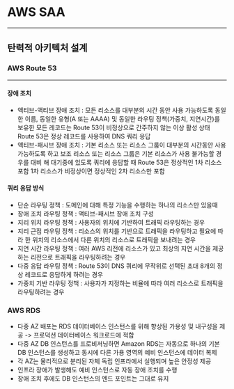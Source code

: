 # AWS SAA

---

## 탄력적 아키텍처 설계

### AWS Route 53

---

#### 장애 조치
- 액티브-액티브 장애 조치 : 모든 리소스를 대부분의 시간 동안 사용 가능하도록
                            동일한 이름, 동일한 유형(A 또는 AAAA) 및 동일한 라우팅 정책(가중치, 지연시간)를 보유한 모든 레코드는 Route 53이 비정상으로 간주하지 않는 이상 활성 상태
                            Route 53은 정상 레코드를 사용하여 DNS 쿼리 응답
- 액티브-패시브 장애 조치 : 기본 리소스 또는 리소스 그룹이 대부분의 시간동안 사용가능하도록 하고 보조 리소스 또는 리소스 그룹은 기본 리소스가 사용 불가능할 경우를 대비 해 대기중에 있도록
                            쿼리에 응답할 때 Route 53은 정상적인 1차 리소스 포함
                            1차 리소스가 비정상이면 정상적인 2차 리소스만 포함

#### 쿼리 응답 방식
- 단순 라우팅 정책 : 도메인에 대해 특정 기능을 수행하는 하나의 리소스만 있을때
- 장애 조치 라우팅 정책 : 액티브-패시브 장애 조치 구성
- 지리 위치 라우팅 정책 : 사용자의 위치에 기반하여 트래픽 라우팅하는 경우
- 지리 근접 라우팅 정책 : 리소스의 위치를 기반으로 트래픽을 라우팅하고 필요에 따라 한 위치의 리소스에서 다른 위치의 리소스로 트래픽을 보내려는 경우
- 지연 시간 라우팅 정책 : 여러 AWS 리전에 리소스가 있고 최상의 지연 시간을 제공하는 리전으로 트래픽을 라우팅하려는 경우
- 다중 응답 라우팅 정책 : Route 53이 DNS 쿼리에 무작위로 선택된 초대 8개의 정상 레코드로 응답하게 하려는 경우
- 가중치 기반 라우팅 정책 : 사용자가 지정하는 비율에 따라 여러 리소스로 트래픽을 라우팅하려는 경우

### AWS RDS
- 다중 AZ 배포는 RDS 데이터베이스 인스턴스를 위해 향상된 가용성 및 내구성을 제공 -> 프로덕션 데이터베이스 워크로드에 적합
- 다중 AZ DB 인스턴스를 프로비저닝하면 Amazon RDS는 자동으로 하나의 기본 DB 인스턴스를 생성하고 동시에 다른 가용 영역의 예비 인스턴스에 데이터 복제
- 각 AZ는 물리적으로 분리된 자체 독립 인프라에서 실행되며 높은 안정성 제공
- 인프라 장애가 발생해도 예비 인스턴스로 자동 장애 조치를 수행
- 장애 조치 후에도 DB 인스턴스의 엔드 포인트는 그대로 유지